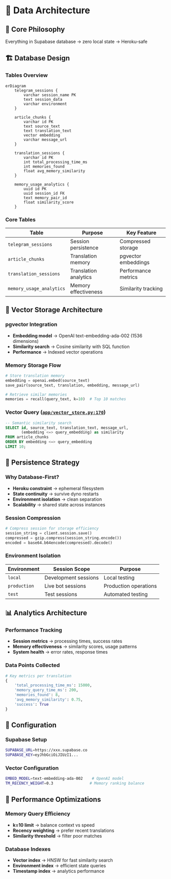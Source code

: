 # 💾 Data Architecture

## 🎯 Core Philosophy  
Everything in Supabase database → zero local state → Heroku-safe

## 🏗️ Database Design

### Tables Overview

```mermaid
erDiagram
    telegram_sessions {
        varchar session_name PK
        text session_data
        varchar environment
    }
    
    article_chunks {
        varchar id PK
        text source_text
        text translation_text
        vector embedding
        varchar message_url
    }
    
    translation_sessions {
        varchar id PK
        int total_processing_time_ms
        int memories_found
        float avg_memory_similarity
    }
    
    memory_usage_analytics {
        uuid id PK
        uuid session_id FK
        text memory_pair_id
        float similarity_score
    }
```

### Core Tables

| Table | Purpose | Key Feature |
|-------|---------|-------------|
| `telegram_sessions` | Session persistence | Compressed storage |
| `article_chunks` | Translation memory | pgvector embeddings |
| `translation_sessions` | Translation analytics | Performance metrics |
| `memory_usage_analytics` | Memory effectiveness | Similarity tracking |

## 🧠 Vector Storage Architecture

### pgvector Integration
- **Embedding model** → OpenAI text-embedding-ada-002 (1536 dimensions)
- **Similarity search** → Cosine similarity with SQL function
- **Performance** → Indexed vector operations

### Memory Storage Flow
```python
# Store translation memory
embedding = openai.embed(source_text)
save_pair(source_text, translation, embedding, message_url)

# Retrieve similar memories  
memories = recall(query_text, k=10)  # Top 10 matches
```

### Vector Query ([`app/vector_store.py:170`](../app/vector_store.py#L170))
```sql
-- Semantic similarity search
SELECT id, source_text, translation_text, message_url,
       (embedding <=> query_embedding) as similarity
FROM article_chunks
ORDER BY embedding <=> query_embedding
LIMIT 10;
```

## 🔄 Persistence Strategy

### Why Database-First?
- **Heroku constraint** → ephemeral filesystem
- **State continuity** → survive dyno restarts  
- **Environment isolation** → clean separation
- **Scalability** → shared state across instances

### Session Compression
```python
# Compress session for storage efficiency
session_string = client.session.save()
compressed = gzip.compress(session_string.encode())
encoded = base64.b64encode(compressed).decode()
```

### Environment Isolation
| Environment | Session Scope | Purpose |
|-------------|---------------|---------|
| `local` | Development sessions | Local testing |
| `production` | Live bot sessions | Production operations |
| `test` | Test sessions | Automated testing |

## 📊 Analytics Architecture

### Performance Tracking
- **Session metrics** → processing times, success rates
- **Memory effectiveness** → similarity scores, usage patterns
- **System health** → error rates, response times

### Data Points Collected
```python
# Key metrics per translation
{
    'total_processing_time_ms': 15000,
    'memory_query_time_ms': 200,
    'memories_found': 8,
    'avg_memory_similarity': 0.75,
    'success': True
}
```

## 🔧 Configuration

### Supabase Setup
```bash
SUPABASE_URL=https://xxx.supabase.co
SUPABASE_KEY=eyJhbGciOiJIUzI1...
```

### Vector Configuration
```bash
EMBED_MODEL=text-embedding-ada-002    # OpenAI model
TM_RECENCY_WEIGHT=0.3                # Memory ranking balance
```

## 🚀 Performance Optimizations

### Memory Query Efficiency
- **k=10 limit** → balance context vs speed
- **Recency weighting** → prefer recent translations
- **Similarity threshold** → filter poor matches

### Database Indexes
- **Vector index** → HNSW for fast similarity search
- **Environment index** → efficient state queries
- **Timestamp index** → analytics performance 
